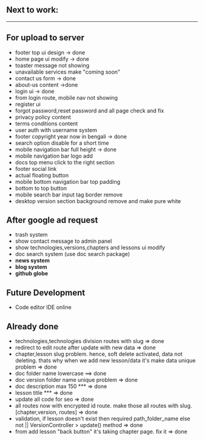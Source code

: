 ## Next to work:

---

## **For upload to server**

-   footer top ui design -> done
-   home page ui modify -> done
-   toaster message not showing
-   unavailable services make "coming soon"
-   contact us form -> done
-   about-us content ->done
-   login ui -> done
-   from login route, mobile nav not showing
-   register ui
-   forgot password,reset password and all page check and fix
-   privacy policy content
-   terms conditions content
-   user auth with username system
-   footer copyright year now in bengali -> done
-   search option disable for a short time
-   mobile navigation bar full height -> done
-   mobile navigation bar logo add
-   docs top menu click to the right section
-   footer social link
-   actual floating button
-   mobile bottom navigation bar top padding
-   bottom to top button
-   mobile search bar input tag border remove
-   desktop version section background remove and make pure white

## **After google ad request**

-   trash system
-   show contact message to admin panel
-   show technologies,versions,chapters and lessons ui modify
-   doc search system (use doc search package)
-   **news system**
-   **blog system**
-   **github globe**

## **Future Development**

-   Code editor IDE online

## **Already done**

-   technologies,technologies division routes with slug => done
-   redirect to edit route after update with new data => done
-   chapter,lesson slug problem. hence, soft delete activated, data not deleting. thats why when we add new lesson/data it's make data unique problem => done
-   doc folder name lowercase ==> done
-   doc version folder name unique problem => done
-   doc description max 150 \*\*\* => done
-   lesson title \*\*\* => done
-   update all code for seo => done
-   all routes now with encrypted id route. make those all routes with slug. [chapter,version, routes] => done
-   validation, if lesson doesn't exist then required path_folder_name else not || VersionController > update() method => done
-   from add lesson "back button" it's taking chapter page. fix it => done
